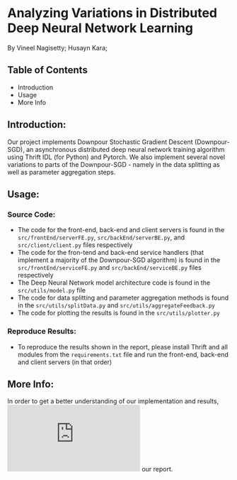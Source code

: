 # Analyzing Variations in Distributed Deep Neural Network Learning

By Vineel Nagisetty; Husayn Kara; 

## Table of Contents
* Introduction
* Usage
* More Info

## Introduction:
Our project implements Downpour Stochastic Gradient Descent (Downpour-SGD), an asynchronous distributed deep neural network training algorithm using Thrift IDL (for Python) and Pytorch. We also implement several novel variations to parts of the Downpour-SGD - namely in the data splitting as well as parameter aggregation steps.

 ## Usage:
 ### Source Code:
 * The code for the front-end, back-end and client servers is found in the `src/frontEnd/serverFE.py`, `src/backEnd/serverBE.py`, and `src/client/client.py` files respectively
 * The code for the fron-tend and back-end service handlers (that implement a majority of the Downpour-SGD algorithm) is found in the `src/frontEnd/serviceFE.py` and `src/backEnd/serviceBE.py` files respectively
 * The Deep Neural Network model architecture code is found in the `src/utils/model.py` file
 * The code for data splitting and parameter aggregation methods is found in the `src/utils/splitData.py` and `src/utils/aggregateFeedback.py`
 * The code for plotting the results is found in the `src/utils/plotter.py`
 
 ### Reproduce Results:
 * To reproduce the results shown in the report, please install Thrift and all modules from the `requirements.txt` file and run the front-end, back-end and client servers (in that order)
 
## More Info:
In order to get a better understanding of our implementation and results, ![read](https://github.com/vin-nag/distributedLearning/blob/master/ECE751_Course_Project%20(3).pdf) our report.
